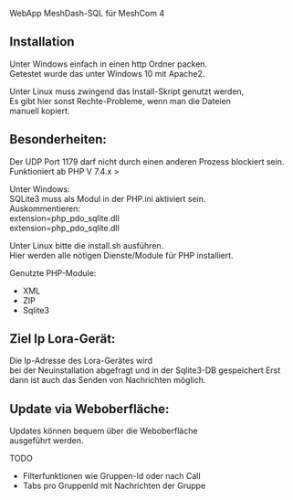 WebApp MeshDash-SQL für MeshCom 4

Installation
----------------
Unter Windows einfach in einen http Ordner packen.  
Getestet wurde das unter Windows 10 mit Apache2.

Unter Linux muss zwingend das Install-Skript genutzt werden,  
Es gibt hier sonst Rechte-Probleme, wenn man die Dateien  
manuell kopiert.

Besonderheiten:
------------------
Der UDP Port 1179 darf nicht durch einen anderen Prozess blockiert sein.  
Funktioniert ab PHP V 7.4.x >

Unter Windows:  
SQLite3 muss als Modul in der PHP.ini aktiviert sein.  
Auskommentieren:  
extension=php_pdo_sqlite.dll  
extension=php_pdo_sqlite.dll

Unter Linux bitte die install.sh ausführen.  
Hier werden alle nötigen Dienste/Module für PHP installiert.

Genutzte PHP-Module:
- XML
- ZIP
- Sqlite3


Ziel Ip Lora-Gerät:
--------------------
Die Ip-Adresse des Lora-Gerätes wird  
bei der Neuinstallation abgefragt und in der Sqlite3-DB gespeichert
Erst dann ist auch das Senden von Nachrichten möglich.

Update via Weboberfläche:
-----------------------
Updates können bequem über die Weboberfläche  
ausgeführt werden.

TODO
- Filterfunktionen wie Gruppen-Id oder nach Call
- Tabs pro GruppenId mit Nachrichten der Gruppe